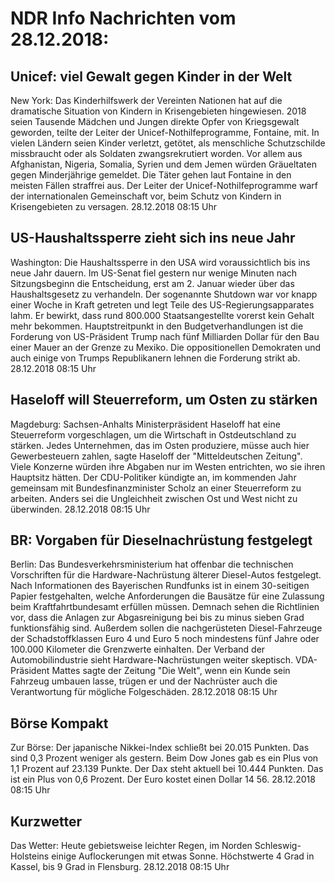 # NDR Info Nachrichten vom 28.12.2018:


## Unicef: viel Gewalt gegen Kinder in der Welt
New York: Das Kinderhilfswerk der Vereinten Nationen hat auf die dramatische Situation von Kindern in Krisengebieten hingewiesen. 2018 seien Tausende Mädchen und Jungen direkte Opfer von Kriegsgewalt geworden, teilte der Leiter der Unicef-Nothilfeprogramme, Fontaine, mit. In vielen Ländern seien Kinder verletzt, getötet, als menschliche Schutzschilde missbraucht oder als Soldaten zwangsrekrutiert worden. Vor allem aus Afghanistan, Nigeria, Somalia, Syrien und dem Jemen würden Gräueltaten gegen Minderjährige gemeldet. Die Täter gehen laut Fontaine in den meisten Fällen straffrei aus. Der Leiter der Unicef-Nothilfeprogramme warf der internationalen Gemeinschaft vor, beim Schutz von Kindern in Krisengebieten zu versagen. 28.12.2018 08:15 Uhr 

## US-Haushaltssperre zieht sich ins neue Jahr
Washington: Die Haushaltssperre in den USA wird voraussichtlich bis ins neue Jahr dauern. Im US-Senat fiel gestern nur wenige Minuten nach Sitzungsbeginn die Entscheidung, erst am 2. Januar wieder über das Haushaltsgesetz zu verhandeln. Der sogenannte Shutdown war vor knapp einer Woche in Kraft getreten und legt Teile des US-Regierungsapparates lahm. Er bewirkt, dass rund 800.000 Staatsangestellte vorerst kein Gehalt mehr bekommen. Hauptstreitpunkt in den Budgetverhandlungen ist die Forderung von US-Präsident Trump nach fünf Milliarden Dollar für den Bau einer Mauer an der Grenze zu Mexiko. Die oppositionellen Demokraten und auch einige von Trumps Republikanern lehnen die Forderung strikt ab. 28.12.2018 08:15 Uhr 

## Haseloff will Steuerreform, um Osten zu stärken
Magdeburg: Sachsen-Anhalts Ministerpräsident Haseloff hat eine Steuerreform vorgeschlagen, um die Wirtschaft in Ostdeutschland zu stärken. Jedes Unternehmen, das im Osten produziere, müsse auch hier Gewerbesteuern zahlen, sagte Haseloff der "Mitteldeutschen Zeitung". Viele Konzerne würden ihre Abgaben nur im Westen entrichten, wo sie ihren Hauptsitz hätten. Der CDU-Politiker kündigte an, im kommenden Jahr gemeinsam mit Bundesfinanzminister Scholz an einer Steuerreform zu arbeiten. Anders sei die Ungleichheit zwischen Ost und West nicht zu überwinden. 28.12.2018 08:15 Uhr 

## BR: Vorgaben für Dieselnachrüstung festgelegt
Berlin: Das Bundesverkehrsministerium hat offenbar die technischen Vorschriften für die Hardware-Nachrüstung älterer Diesel-Autos festgelegt. Nach Informationen des Bayerischen Rundfunks ist in einem 30-seitigen Papier festgehalten, welche Anforderungen die Bausätze für eine Zulassung beim Kraftfahrtbundesamt erfüllen müssen. Demnach sehen die Richtlinien vor, dass die Anlagen zur Abgasreinigung bei bis zu minus sieben Grad funktionsfähig sind. Außerdem sollen die nachgerüsteten Diesel-Fahrzeuge der Schadstoffklassen Euro 4 und Euro 5 noch mindestens fünf Jahre oder 100.000 Kilometer die Grenzwerte einhalten. Der Verband der Automobilindustrie sieht Hardware-Nachrüstungen weiter skeptisch. VDA-Präsident Mattes sagte der Zeitung "Die Welt", wenn ein Kunde sein Fahrzeug umbauen lasse, trügen er und der Nachrüster auch die Verantwortung für mögliche Folgeschäden. 28.12.2018 08:15 Uhr 

## Börse Kompakt
Zur Börse: Der japanische Nikkei-Index schließt bei 20.015 Punkten. Das sind 0,3 Prozent weniger als gestern. Beim Dow Jones gab es ein Plus von 1,1 Prozent auf 23.139 Punkte. Der Dax steht aktuell bei 10.444 Punkten. Das ist ein Plus von 0,6 Prozent. Der Euro kostet einen Dollar 14 56. 28.12.2018 08:15 Uhr 

## Kurzwetter
Das Wetter: Heute gebietsweise leichter Regen, im Norden Schleswig-Holsteins einige Auflockerungen mit etwas Sonne. Höchstwerte 4 Grad in Kassel, bis 9 Grad in Flensburg. 28.12.2018 08:15 Uhr 
